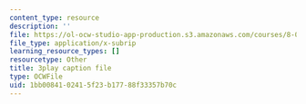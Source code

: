 ```yaml
---
content_type: resource
description: ''
file: https://ol-ocw-studio-app-production.s3.amazonaws.com/courses/8-01sc-classical-mechanics-fall-2016/1bb0084102415f23b17788f33357b70c_e548hRYcXlg.vtt
file_type: application/x-subrip
learning_resource_types: []
resourcetype: Other
title: 3play caption file
type: OCWFile
uid: 1bb00841-0241-5f23-b177-88f33357b70c
---
```

